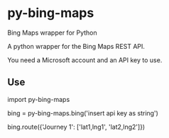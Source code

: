 # py-bing-maps
Bing Maps wrapper for Python

A python wrapper for the Bing Maps REST API.

You need a Microsoft account and an API key to use.

Use
--------
import py-bing-maps

bing = py-bing-maps.bing('insert api key as string')

bing.route({'Journey 1': ['lat1,lng1', 'lat2,lng2']})
